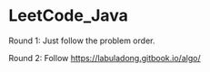 # LeetCode_Java

Round 1:
Just follow the problem order.

Round 2:
Follow https://labuladong.gitbook.io/algo/